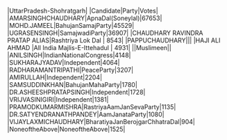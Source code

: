  
|UttarPradesh-Shohratgarh|
|Candidate|Party|Votes|
|AMARSINGHCHAUDHARY|ApnaDal(Soneylal)|67653|
|MOHD.JAMEEL|BahujanSamajParty|45529|
|UGRASENSINGH|SamajwadiParty|36907|
|CHAUDHARY RAVINDRA PRATAP ALIAS|Rashtriya Lok Dal                 | 8543|
|PAPPUCHAUDHARY|||
|HAJI ALI AHMAD                 |All India Majlis-E-Ittehadul      | 4931|
||Muslimeen||
|ANILSINGH|IndianNationalCongress|4148|
|SUKHARAJYADAV|Independent|4064|
|RADHARAMANTRIPATHI|PeaceParty|3207|
|AMIRULLAH|Independent|2204|
|SAMSUDDINKHAN|BahujanMahaParty|1780|
|DR.ASHEESHPRATAPSINGH|Independent|1728|
|VRIJVASINIGIRI|Independent|1381|
|PRAMODKUMARMISHRA|RastriyaAamJanSevaParty|1135|
|DR.SATYENDRANATHPANDEY|AamJanataParty|1080|
|VIJAYLAXMICHAUDHARY|BharatiyaJanBerojgarChhatraDal|904|
|NoneoftheAbove|NoneoftheAbove|1525|
